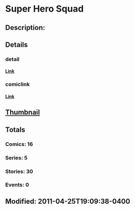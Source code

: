 # Super Hero Squad
## Description: 
## Details
### detail
#### [Link](http://marvel.com/characters/2255/super_hero_squad?utm_campaign=apiRef&utm_source=225578a89fc76f3d20fbffda5d17a88d)
### comiclink
#### [Link](http://marvel.com/comics/characters/1015280/super_hero_squad?utm_campaign=apiRef&utm_source=225578a89fc76f3d20fbffda5d17a88d)
## [Thumbnail](http://i.annihil.us/u/prod/marvel/i/mg/b/40/image_not_available.jpg)
## Totals
### Comics: 16
### Series: 5
### Stories: 30
### Events: 0
## Modified: 2011-04-25T19:09:38-0400